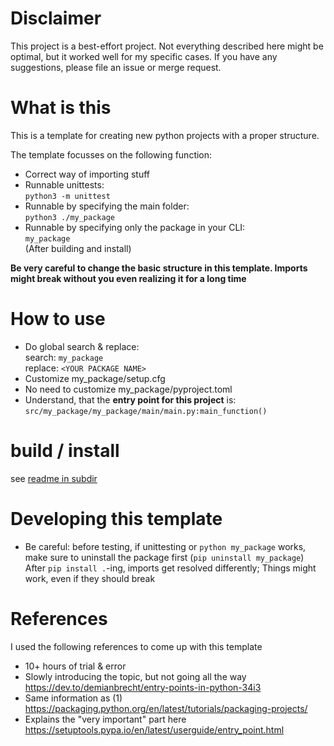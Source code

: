 # Disclaimer

This project is a best-effort project. Not everything described here might be optimal, but it worked well for my specific cases. If you have any suggestions, please file an issue or merge request.

# What is this

This is a template for creating new python projects with a proper structure.

The template focusses on the following function:

- Correct way of importing stuff
- Runnable unittests:<br>
  `python3 -m unittest`
- Runnable by specifying the main folder:<br>
  `python3 ./my_package`
- Runnable by specifying only the package in your CLI:<br>
  `my_package`<br>
  (After building and install)

**Be very careful to change the basic structure in this template. Imports might break without you even realizing it for a long time**


# How to use 

* Do global search & replace:<br>
  search: `my_package` <br>
  replace: `<YOUR PACKAGE NAME>`
* Customize my_package/setup.cfg 
* No need to customize my_package/pyproject.toml
* Understand, that the **entry point for this project** is:<br>
   `src/my_package/my_package/main/main.py:main_function()`



# build / install

see [readme in subdir](./src/readme.md)



# Developing this template

- Be careful: before testing, if unittesting or `python my_package` works, make sure to uninstall the package first (`pip uninstall my_package`)<br>
After `pip install .`-ing, imports get resolved differently; Things might work, even if they should break




# References

I used the following references to come up with this template

* 10+ hours of trial & error
* Slowly introducing the topic, but not going all the way<br>
  https://dev.to/demianbrecht/entry-points-in-python-34i3
* Same information as (1)<br>
  https://packaging.python.org/en/latest/tutorials/packaging-projects/
* Explains the "very important" part here<br>
  https://setuptools.pypa.io/en/latest/userguide/entry_point.html